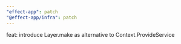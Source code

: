 ```yaml
---
"effect-app": patch
"@effect-app/infra": patch
---
```


feat: introduce Layer.make as alternative to Context.ProvideService
